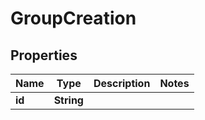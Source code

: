 

# GroupCreation

## Properties

Name | Type | Description | Notes
------------ | ------------- | ------------- | -------------
**id** | **String** |  | 



